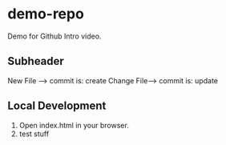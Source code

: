# demo-repo
Demo for Github Intro video.

## Subheader
New File --> commit is: create 
Change File--> commit is: update

## Local Development
1. Open index.html in your browser.
2. test stuff 